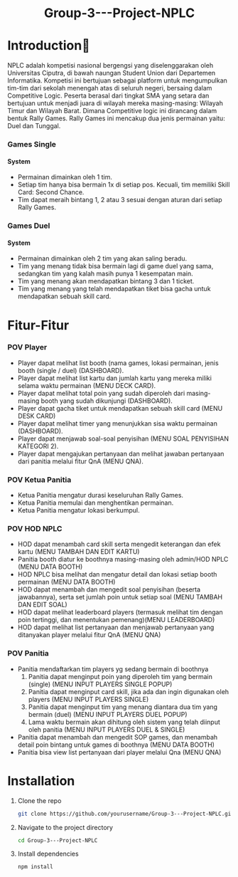 <h1 align="center">Group-3---Project-NPLC</h>

# Introduction👋
NPLC adalah kompetisi nasional bergengsi yang diselenggarakan oleh Universitas Ciputra, di bawah naungan Student Union dari Departemen Informatika. Kompetisi ini bertujuan sebagai platform untuk mengumpulkan tim-tim dari sekolah menengah atas di seluruh negeri, bersaing dalam Competitive Logic. Peserta berasal dari tingkat SMA yang setara dan bertujuan untuk menjadi juara di wilayah mereka masing-masing: Wilayah Timur dan Wilayah Barat. Dimana Competitive logic ini dirancang dalam bentuk Rally Games. Rally Games ini mencakup dua jenis permainan yaitu: Duel dan Tunggal.

### Games Single
#### System 
- Permainan dimainkan oleh 1 tim.
- Setiap tim hanya bisa bermain 1x di setiap pos. Kecuali, tim memiliki Skill Card: Second Chance.
- Tim dapat meraih bintang 1, 2 atau 3 sesuai dengan aturan dari setiap Rally Games.
  
### Games Duel
#### System 
- Permainan dimainkan oleh 2 tim yang akan saling beradu.
- Tim yang menang tidak bisa bermain lagi di game duel yang sama, sedangkan tim yang kalah masih punya 1 kesempatan main.
- Tim yang menang akan mendapatkan bintang 3 dan 1 ticket.
- Tim yang menang yang telah mendapatkan tiket bisa gacha untuk mendapatkan sebuah skill card.


# Fitur-Fitur
### POV Player
- Player dapat melihat list booth (nama games, lokasi permainan, jenis booth (single / duel) (DASHBOARD).
- Player dapat melihat list kartu dan jumlah kartu yang mereka miliki selama waktu permainan  (MENU DECK CARD).
- Player dapat melihat total poin yang sudah diperoleh dari masing-masing booth yang sudah dikunjungi  (DASHBOARD).
- Player dapat gacha tiket untuk mendapatkan sebuah skill card (MENU DESK CARD)
- Player dapat melihat timer yang menunjukkan sisa waktu permainan  (DASHBOARD).
- Player dapat menjawab soal-soal penyisihan  (MENU SOAL PENYISIHAN KATEGORI 2).
- Player dapat mengajukan pertanyaan dan melihat jawaban pertanyaan dari panitia melalui fitur QnA  (MENU QNA).

### POV Ketua Panitia 
- Ketua Panitia mengatur durasi keseluruhan Rally Games.
- Ketua Panitia memulai dan menghentikan permainan.
- Ketua Panitia mengatur lokasi berkumpul.

### POV HOD NPLC
- HOD dapat menambah card skill serta mengedit keterangan dan efek kartu  (MENU TAMBAH DAN EDIT KARTU)
- Panitia booth diatur ke boothnya masing-masing oleh admin/HOD NPLC  (MENU DATA BOOTH)
- HOD NPLC bisa melihat dan mengatur detail dan lokasi setiap booth permainan (MENU DATA BOOTH)
- HOD dapat menambah dan mengedit soal penyisihan (beserta jawabannya), serta set jumlah poin untuk setiap soal  (MENU TAMBAH DAN EDIT SOAL)
- HOD dapat melihat leaderboard players (termasuk melihat tim dengan poin tertinggi, dan menentukan pemenang)(MENU LEADERBOARD)
- HOD dapat melihat list pertanyaan dan menjawab pertanyaan yang ditanyakan player melalui fitur QnA  (MENU QNA)

 ### POV Panitia
 - Panitia mendaftarkan tim players yg sedang bermain di boothnya 
   1. Panitia dapat menginput poin yang diperoleh tim yang bermain (single) (MENU INPUT PLAYERS SINGLE POPUP)
   2. Panitia dapat menginput card skill, jika ada dan ingin digunakan oleh players  (MENU INPUT PLAYERS SINGLE)
   3. Panitia dapat menginput tim yang menang diantara dua tim yang bermain (duel)  (MENU INPUT PLAYERS DUEL POPUP)
   4. Lama waktu bermain akan dihitung oleh sistem yang telah diinput oleh panitia (MENU INPUT PLAYERS DUEL & SINGLE)
- Panitia dapat menambah dan mengedit SOP games, dan menambah detail poin bintang untuk games di boothnya  (MENU DATA BOOTH)
- Panitia bisa view list pertanyaan dari player melalui Qna (MENU QNA)

# Installation
1. Clone the repo
   ```sh
   git clone https://github.com/yourusername/Group-3---Project-NPLC.git
   ```
2. Navigate to the project directory
   ```sh
   cd Group-3---Project-NPLC
   ```
3. Install dependencies
   ```sh
   npm install
   ```












